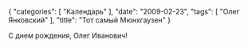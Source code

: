 {
   "categories": [
      "Календарь"
   ],
   "date": "2009-02-23",
   "tags": [
      "Олег Янковский"
   ],
   "title": "Тот самый Мюнхгаузен"
}

С днем рождения, Олег Иванович!
